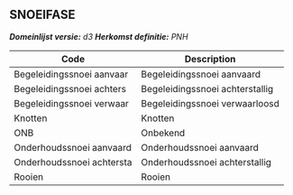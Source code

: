## SNOEIFASE

*__Domeinlijst versie:__ d3*
*__Herkomst definitie:__ PNH*

|__Code__ |__Description__	|
|	---	|	---	|
| Begeleidingssnoei aanvaar | Begeleidingssnoei aanvaard |
| Begeleidingssnoei achters | Begeleidingssnoei achterstallig |
| Begeleidingssnoei verwaar | Begeleidingssnoei verwaarloosd |
| Knotten | Knotten |
| ONB | Onbekend |
| Onderhoudssnoei aanvaard | Onderhoudssnoei aanvaard |
| Onderhoudssnoei achtersta | Onderhoudssnoei achterstallig |
| Rooien | Rooien |
